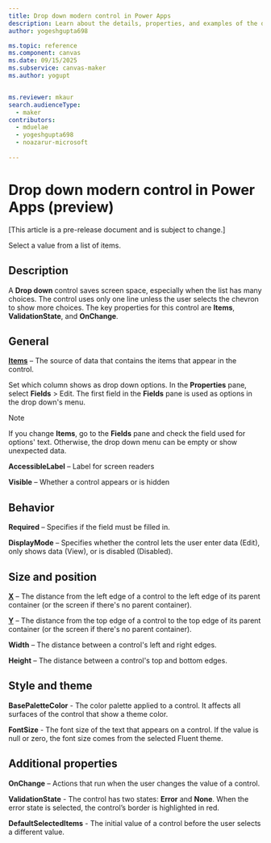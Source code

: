 ```yaml
---
title: Drop down modern control in Power Apps
description: Learn about the details, properties, and examples of the dropdown modern control in Power Apps.
author: yogeshgupta698

ms.topic: reference
ms.component: canvas
ms.date: 09/15/2025
ms.subservice: canvas-maker
ms.author: yogupt


ms.reviewer: mkaur
search.audienceType: 
  - maker
contributors:
  - mduelae
  - yogeshgupta698
  - noazarur-microsoft
  
---
```

# Drop down modern control in Power Apps (preview)

[This article is a pre-release document and is subject to change.]

Select a value from a list of items.

## Description
A **Drop down** control saves screen space, especially when the list has many choices. The control uses only one line unless the user selects the chevron to show more choices. The key properties for this control are **Items**, **ValidationState**, and **OnChange**.

## General

**[Items](../properties-core.md)** – The source of data that contains the items that appear in the control.

Set which column shows as drop down options. In the **Properties** pane, select **Fields** > Edit. The first field in the **Fields** pane is used as options in the drop down's menu.

> [!NOTE]
> If you change **Items**, go to the **Fields** pane and check the field used for options' text. Otherwise, the drop down menu can be empty or show unexpected data.

**AccessibleLabel** – Label for screen readers

**Visible** – Whether a control appears or is hidden 

## Behavior

**Required** – Specifies if the field must be filled in.

**DisplayMode** – Specifies whether the control lets the user enter data (Edit), only shows data (View), or is disabled (Disabled).

## Size and position

**[X](../properties-size-location.md)** – The distance from the left edge of a control to the left edge of its parent container (or the screen if there's no parent container).

**[Y](../properties-size-location.md)** – The distance from the top edge of a control to the top edge of its parent container (or the screen if there's no parent container).

**Width** – The distance between a control's left and right edges.

**Height** – The distance between a control's top and bottom edges. 

## Style and theme

**BasePaletteColor** - The color palette applied to a control. It affects all surfaces of the control that show a theme color.

**FontSize** - The font size of the text that appears on a control. If the value is null or zero, the font size comes from the selected Fluent theme. 


## Additional properties

**OnChange** – Actions that run when the user changes the value of a control.

**ValidationState** - The control has two states: **Error** and **None**. When the error state is selected, the control’s border is highlighted in red.

**DefaultSelectedItems** - The initial value of a control before the user selects a different value. 

